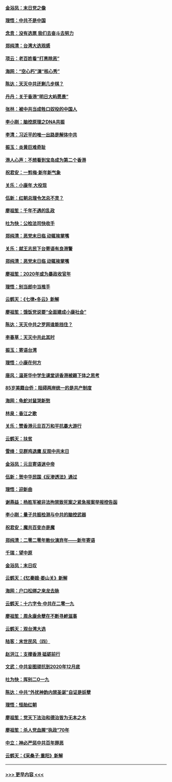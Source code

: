 #### [金浴凤：末日党之像](../pages/nsc993/n11787475.md?t=01130044) 
#### [理悟：中共不是中国](../pages/nsc993/n11787463.md?t=01130044) 
#### [念贲：没有选票  我们去奋斗去努力](../pages/nsc993/n11787398.md?t=01130044) 
#### [郑纯清：台湾大选观感](../pages/nsc993/n11786210.md?t=01130044) 
#### [项云：老百姓看“打黑除恶”](../pages/nsc993/n11785398.md?t=01130044) 
#### [海网：“空心朽”演“核心秀”](../pages/nsc993/n11783874.md?t=01130044) 
#### [陈达：天灭中共还剩几步棋？](../pages/nsc993/n11783719.md?t=01130044) 
#### [丹丹：关于香港“明日大屿愿景”](../pages/nsc993/n11783273.md?t=01130044) 
#### [张林：被中共当成牲口奴役的中国人](../pages/nsc993/n11782397.md?t=01130044) 
#### [李小刚：脑控原理之DNA共振](../pages/nsc993/n11780962.md?t=01130044) 
#### [李清：习近平的唯一出路是解体中共](../pages/nsc993/n11780866.md?t=01130044) 
#### [振玉：炎黄巨难奇耻](../pages/nsc993/n11779632.md?t=01130044) 
#### [港人心声：不想看到宝岛成为第二个香港](../pages/nsc993/n11778817.md?t=01130044) 
#### [祝君安：一剪梅‧新年新气象](../pages/nsc993/n11776340.md?t=01130044) 
#### [关乐：小康年 大役现](../pages/nsc993/n11774213.md?t=01130044) 
#### [伍新：红朝总理令怎总不灵？](../pages/nsc993/n11770813.md?t=01130044) 
#### [廖祖笙：千年不遇的乱政](../pages/nsc993/n11770373.md?t=01130044) 
#### [吐为快：公检法司快收手](../pages/nsc993/n11770359.md?t=01130044) 
#### [郑纯清：恶党末日临 动辄挨掌嘴](../pages/nsc993/n11769912.md?t=01130044) 
#### [关乐：就王志民下台寄语有良港警](../pages/nsc993/n11769903.md?t=01130044) 
#### [郑纯清：恶党末日临 动辄挨掌嘴](../pages/nsc993/n11769356.md?t=01130044) 
#### [廖祖笙：2020年或为暴政收官年](../pages/nsc993/n11768216.md?t=01130044) 
#### [理悟：别当郎中当推手](../pages/nsc993/n11768243.md?t=01130044) 
#### [云鹤天：《七律▪冬云》新解](../pages/nsc993/n11768204.md?t=01130044) 
#### [廖祖笙：饿饭党说要“全面建成小康社会”](../pages/nsc993/n11767482.md?t=01130044) 
#### [陈达：天灭中共之罗网谁能挡住？](../pages/nsc993/n11767465.md?t=01130044) 
#### [李春草：天灭中共此其时](../pages/nsc993/n11767452.md?t=01130044) 
#### [振玉：寄语台湾](../pages/nsc993/n11767432.md?t=01130044) 
#### [理悟：小康在何方](../pages/nsc993/n11767394.md?t=01130044) 
#### [唐风：温哥华中学生课堂讲香港被踢下体之思考](../pages/nsc993/n11766848.md?t=01130044) 
#### [85岁美籍台侨：阻碍两岸统一的是共产制度](../pages/nsc993/n11765043.md?t=01130044) 
#### [海网：龟蛇对鼠哭新愁](../pages/nsc993/n11764895.md?t=01130044) 
#### [林泉：香江之歌](../pages/nsc993/n11764415.md?t=01130044) 
#### [关乐：赞香港元旦百万和平抗暴大游行](../pages/nsc993/n11764382.md?t=01130044) 
#### [云鹤天：扶贫](../pages/nsc993/n11764245.md?t=01130044) 
#### [雪绮：见群鸡退鹰  反观中共末日](../pages/nsc993/n11762112.md?t=01130044) 
#### [金浴凤：元旦寄语迷中帝](../pages/nsc993/n11761788.md?t=01130044) 
#### [伍新：贺中华民国《反渗透法》通过](../pages/nsc993/n11761994.md?t=01130044) 
#### [理悟：迎新曲](../pages/nsc993/n11761152.md?t=01130044) 
#### [谢燕益：杨胜军被非法拘禁致死案之紧急报案举报控告函](../pages/nsc993/n11756134.md?t=01130044) 
#### [李小刚：量子共振检测与中共的脑控武器](../pages/nsc993/n11754518.md?t=01130044) 
#### [祝君安：魔共百变亦是魔](../pages/nsc993/n11754469.md?t=01130044) 
#### [郑纯清：二零二零年散伙演弃年——新年寄语](../pages/nsc993/n11754195.md?t=01130044) 
#### [千瑞：望中原](../pages/nsc993/n11754159.md?t=01130044) 
#### [金浴凤：末日叹](../pages/nsc993/n11752359.md?t=01130044) 
#### [云鹤天：《忆秦娥‧娄山关》新解](../pages/nsc993/n11752348.md?t=01130044) 
#### [海网：户口松绑之来龙去脉](../pages/nsc993/n11752328.md?t=01130044) 
#### [云鹤天：十六字令‧中共在二零一九](../pages/nsc993/n11752305.md?t=01130044) 
#### [廖祖笙：周永康余孽在不断寻衅滋事](../pages/nsc993/n11751013.md?t=01130044) 
#### [云鹤天：观台湾大选](../pages/nsc993/n11751007.md?t=01130044) 
#### [陆客：末世民风（四）](../pages/nsc993/n11749203.md?t=01130044) 
#### [赵洪江：支撑香港 砥砺前行](../pages/nsc993/n11748482.md?t=01130044) 
#### [文武：中共妄图顽抗到2020年12月底](../pages/nsc993/n11748446.md?t=01130044) 
#### [吐为快：挥别二O一九](../pages/nsc993/n11748411.md?t=01130044) 
#### [陈达：中共“外扰神韵内禁圣诞”自证是妖孽](../pages/nsc993/n11748226.md?t=01130044) 
#### [理悟：怪胎红朝](../pages/nsc993/n11748206.md?t=01130044) 
#### [廖祖笙：党天下法治和德治皆为无本之木](../pages/nsc993/n11748135.md?t=01130044) 
#### [廖祖笙：杀人党血腥“执政”70年](../pages/nsc993/n11745144.md?t=01130044) 
#### [中立：神必严惩中共百年罪恶](../pages/nsc993/n11744970.md?t=01130044) 
#### [云鹤天：《采桑子‧重阳》新解](../pages/nsc993/n11744948.md?t=01130044) 

----
#### [ >>> 更早内容 <<< ](../indexes/nsc993-earlier.md)

